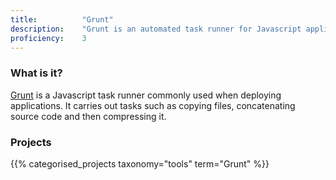 ```yaml
---
title: 			"Grunt"
description: 	"Grunt is an automated task runner for Javascript applications."
proficiency:	3
---
```


### What is it?
[Grunt](https://gruntjs.com/) is a Javascript task runner commonly used when deploying applications. It carries out tasks such as copying files, concatenating source code and then compressing it.

### Projects
{{% categorised_projects taxonomy="tools" term="Grunt" %}}